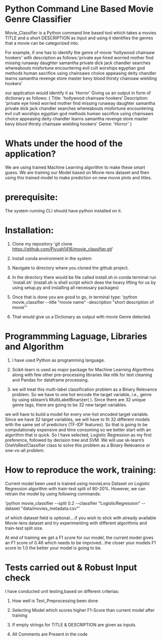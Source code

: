 # Python Command Line Based Movie Genre Classifier

Movie_Classifier is a Python command line based tool which takes a movies TITLE and a short DESCRIPTION as input and using it identifies the genres that a movie can be categorized into.

For example, if one has to identify the genre of movie 'hollywood chainsaw hookers'
with description as follows:'private eye hired worried mother find missing runaway daughter samantha private dick jack chandler searches whereabouts misfortune encountering evil cult worships egyptian god methods human sacrifice using chainsaws choice appeasing deity chandler learns samantha revenge store master bevy blood thirsty chainsaw wielding hookers'

our application would identify it as 'Horror'
Giving us an output in form of dictionary as follows:
{ Title: 'hollywood chainsaw hookers'
  Description: 'private eye hired worried mother find missing runaway daughter samantha private dick jack chandler searches whereabouts misfortune encountering evil cult worships egyptian god methods human sacrifice using chainsaws choice appeasing deity chandler learns samantha revenge store master bevy blood thirsty chainsaw wielding hookers'
  Genre: 'Horror' }
  
# Whats under the hood of the application?
We are using trained Machine Learning algorithm to make these smart guess. We are training our Model based on Movie-lens dataset and then using this trained model to make prediction on new movie plots and titles.


# prerequisite: 

The system running CLI should have python installed on it.

# Installation:

1. Clone my repository 'git clone  https://github.com/Piyush1416/movie_classifier.git'

2. Install conda environment in the system

3. Navigate to directory where you cloned the github project.

4. In the directory there would be file called install.sh in conda terminal run 'install.sh'
    (install.sh is shell script which does the heavy lifting for us by using setup.py and installing all necessary packages)
	
5. Once that is done you are good to go, in terminal type:
   'python movie_classifier --title "movie name" -description "short description of movie"'
 
6. That would give us a Dictionary as output with movie Genre detected.


# Programmming Laguage, Libraries and Algorithm

1. I have used Python as programming language.

2. Scikit-learn is used as major package for Machine Learning Algorithms along with few other pre-processing libraries like nltk for text cleaning and Pandas for dataframe processing.

3. we will treat this multi-label classification problem as a Binary Relevance problem. So we have to one hot encode the target variable, i.e., genre by using sklearn’s MultiLabelBinarizer( ). Since there are 32 unique genre tags, there are going to be 32 new target variables.

we will have to build a model for every one-hot encoded target variable. Since we have 32 target variables, we will have to fit 32 different models with the same set of predictors (TF-IDF features). So that is going to be computationaly expensive and time consuming so we better start with an algorithm that is quick.
So I have selected, Logistic Regression as my first preference, followed by decision tree and SVM.
We will use sk-learn’s OneVsRestClassifier class to solve this problem as a Binary Relevance or one-vs-all problem:


# How to reproduce the work, training:

Current model been used is trained using movieLens Dataset on Logistic Regression algorithm with train-test split of 80-20%.
However, we can retrain the model by using following commands:

'python movie_classifier --split 0.2 --classifier "LogisticRegression" --dataset "data/movies_metadata.csv"'

of which dataset field is optional....if you wish to stick with already available Movie-lens dataset and try experimenting with different algorithms and train-test split size.

At end of training we get a F1 score for our model, the current model gives an F1 score of 0.46 which needs to be improved...the closer your models F1 score to 1.0 the better your model is going to be.


# Tests carried out & Robust Input check

I have conducted unit testing,based on different criterias:

1. How well is Text_Preprocessing been done

2. Selecting Model which scores higher F1-Score than current model after training

3. If empty strings for TITLE & DESCRIPTION are given as inputs.

4. All Comments are Present in the code